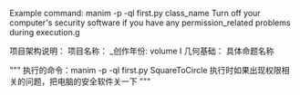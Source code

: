 Example command: manim -p -ql first.py class_name Turn off your computer's security software if you have any permission_related problems during execution.g

项目架构说明： 项目名称： _创作年份: volume I 几何基础： 具体命题名称

""" 执行的命令：manim -p -ql first.py SquareToCircle 执行时如果出现权限相关的问题，把电脑的安全软件关一下 """

